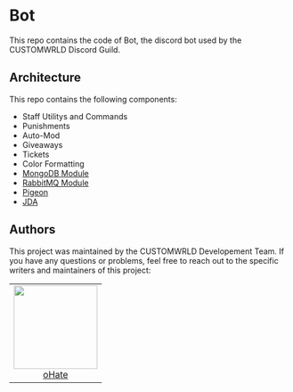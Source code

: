 # Bot

This repo contains the code of Bot, the discord bot used by the CUSTOMWRLD Discord Guild.

## Architecture

This repo contains the following components:

* Staff Utilitys and Commands
* Punishments
* Auto-Mod
* Giveaways
* Tickets
* Color Formatting
* [MongoDB Module](https://github.com/mongodb/mongo-java-driver)
* [RabbitMQ Module](https://github.com/rabbitmq/rabbitmq-java-client)
* [Pigeon](https://github.com/CUSTOMWRLD/Pigeon)
* [JDA](https://github.com/DV8FromTheWorld/JDA)

## Authors

This project was maintained by the CUSTOMWRLD Developement Team. If you have any questions or problems, feel free to reach out to the specific writers and maintainers of this project:

<table>
  <tbody>
    <tr>
      <td align="center">
        <a href="https://github.com/ohate">
          <img width="150" height="150" src="https://github.com/ohate.png?v=3&s=150">
          </br>
          oHate
        </a>
      </td>
    </tr>
  <tbody>
</table>
